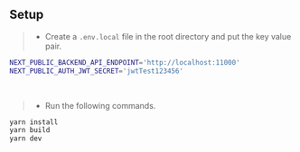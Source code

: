 ## Setup
> - Create a `.env.local` file in the root directory and put the key value pair.
```bash
NEXT_PUBLIC_BACKEND_API_ENDPOINT='http://localhost:11000'
NEXT_PUBLIC_AUTH_JWT_SECRET='jwtTest123456'
```

<br />

> - Run the following commands.
```bash
yarn install
yarn build
yarn dev
```
